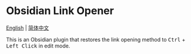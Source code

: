# Obsidian Link Opener
[English](README.md) | [简体中文](README.zh-CN.md)

This is an Obsidian plugin that restores the link opening method to <kbd>Ctrl</kbd> + <kbd>Left Click</kbd> in edit mode.
